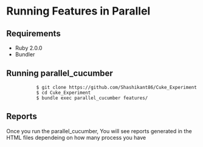# Running Features in Parallel

## Requirements
 * Ruby 2.0.0
 * Bundler
 

## Running parallel_cucumber 

               $ git clone https://github.com/Shashikant86/Cuke_Experiment
               $ cd Cuke_Experiment
               $ bundle exec parallel_cucumber features/ 

## Reports

  Once you run the parallel_cucumber, You will see reports generated in the HTML files dependeing on how many process you have 
